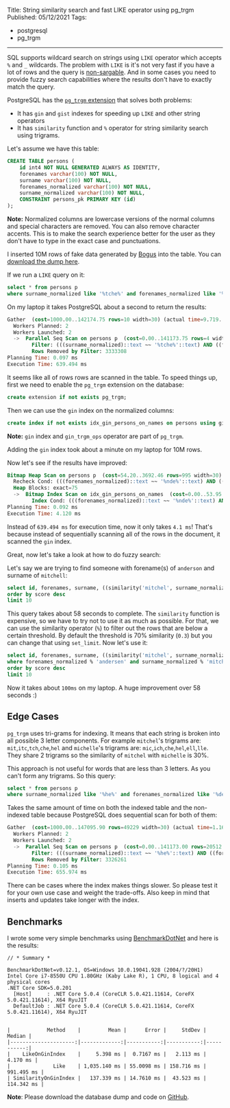 Title: String similarity search and fast LIKE operator using pg_trgm
Published: 05/12/2021
Tags:

 - postgresql
 - pg_trgm
---

SQL supports wildcard search on strings using `LIKE` operator which accepts `%` and `_` wildcards. The problem with `LIKE` is it's not very fast if you have a lot of rows and the query is [non-sargable](https://en.wikipedia.org/wiki/Sargable). And in some cases you need to provide fuzzy search capabilities where the results don't have to exactly match the query.

PostgreSQL has the [`pg_trgm` extension](https://www.postgresql.org/docs/9.6/pgtrgm.html) that solves both problems:

- It has `gin` and `gist` indexes for speeding up `LIKE` and other string operators
- It has `similarity` function and `%` operator for string similarity search using trigrams.

Let's assume we have this table:

```sql
CREATE TABLE persons (
	id int4 NOT NULL GENERATED ALWAYS AS IDENTITY,
	forenames varchar(100) NOT NULL,
	surname varchar(100) NOT NULL,
	forenames_normalized varchar(100) NOT NULL,
	surname_normalized varchar(100) NOT NULL,
	CONSTRAINT persons_pk PRIMARY KEY (id)
);
```

**Note:** Normalized columns are lowercase versions of the normal columns and special characters are removed. You can also remove character accents. This is to make the search experience better for the user as they don't have to type in the exact case and punctuations.

I inserted 10M rows of fake data generated by [Bogus](https://github.com/bchavez/Bogus) into the table. You can [download the dump here](http://github.com/mhmd-azeez/PgTrgm). 

If we run a `LIKE` query on it:

```sql
select * from persons p 
where surname_normalized like '%tche%' and forenames_normalized like '%nde%'
```

On my laptop it takes PostgreSQL about a second to return the results:

```sql
Gather  (cost=1000.00..142174.75 rows=10 width=30) (actual time=9.719..639.460 rows=75 loops=1)
  Workers Planned: 2
  Workers Launched: 2
  ->  Parallel Seq Scan on persons p  (cost=0.00..141173.75 rows=4 width=30) (actual time=3.425..605.240 rows=25 loops=3)
        Filter: (((surname_normalized)::text ~~ '%tche%'::text) AND ((forenames_normalized)::text ~~ '%nde%'::text))
        Rows Removed by Filter: 3333308
Planning Time: 0.097 ms
Execution Time: 639.494 ms
```

It seems like all of rows rows are scanned in the table. To speed things up, first we need to enable the `pg_trgm` extension on the database:

```sql
create extension if not exists pg_trgm;
```

Then we can use the `gin` index on the normalized columns:

```sql
create index if not exists idx_gin_persons_on_names on persons using gin (forenames_normalized gin_trgm_ops, surname_normalized gin_trgm_ops)
```

**Note:** `gin` index and `gin_trgm_ops` operator are part of `pg_trgm`.

Adding the `gin` index took about a minute on my laptop for 10M rows.

Now let's see if the results have improved:

```sql
Bitmap Heap Scan on persons p  (cost=54.20..3692.46 rows=995 width=30) (actual time=4.011..4.066 rows=75 loops=1)
  Recheck Cond: (((forenames_normalized)::text ~~ '%nde%'::text) AND ((surname_normalized)::text ~~ '%tche%'::text))
  Heap Blocks: exact=75
  ->  Bitmap Index Scan on idx_gin_persons_on_names  (cost=0.00..53.95 rows=995 width=0) (actual time=3.999..3.999 rows=75 loops=1)
        Index Cond: (((forenames_normalized)::text ~~ '%nde%'::text) AND ((surname_normalized)::text ~~ '%tche%'::text))
Planning Time: 0.092 ms
Execution Time: 4.120 ms
```

Instead of `639.494 ms` for execution time, now it only takes `4.1 ms`! That's because instead of sequentially scanning all of the rows in the document, it scanned the `gin` index.

Great, now let's take a look at how to do fuzzy search:

Let's say we are trying to find someone with forename(s) of `anderson` and surname of `mitchell`:

```sql
select id, forenames, surname, ((similarity('mitchel', surname_normalized) + similarity('andersen', forenames_normalized)) / 2) as score from persons p
order by score desc
limit 10
```

This query takes about 58 seconds to complete. The `similarity` function is expensive, so we have to try not to use it as much as possible. For that, we can use the similarity operator (`%`) to filter out the rows that are below a certain threshold. By default the threshold is 70% similarity (`0.3`) but you can change that using `set_limit`. Now let's use it:

```sql
select id, forenames, surname, ((similarity('mitchel', surname_normalized) + similarity('andersen', forenames_normalized)) / 2) as score from persons p
where forenames_normalized % 'andersen' and surname_normalized % 'mitchel'
order by score desc
limit 10
```

Now it takes about `100ms` on my laptop. A huge improvement over 58 seconds :)

## Edge Cases

`pg_trgm` uses tri-grams for indexing. It means that each string is broken into all possible 3 letter components. For example `mitchel`'s trigrams are: `mit`,`itc`,`tch`,`che`,`hel` and `michelle`'s trigrams are: `mic`,`ich`,`che`,`hel`,`ell`,`lle`. They share 2 trigrams so the similarity of `mitchel` with `michelle` is 30%.

This approach is not useful for words that are less than 3 letters. As you can't form any trigrams. So this query:

```sql
select * from persons p 
where surname_normalized like '%he%' and forenames_normalized like '%de%'
```

Takes the same amount of time on both the indexed table and the non-indexed table because PostgreSQL does sequential scan for both of them:

```sql
Gather  (cost=1000.00..147095.90 rows=49229 width=30) (actual time=1.169..655.329 rows=21216 loops=1)
  Workers Planned: 2
  Workers Launched: 2
  ->  Parallel Seq Scan on persons p  (cost=0.00..141173.00 rows=20512 width=30) (actual time=0.397..583.521 rows=7072 loops=3)
        Filter: (((surname_normalized)::text ~~ '%he%'::text) AND ((forenames_normalized)::text ~~ '%de%'::text))
        Rows Removed by Filter: 3326261
Planning Time: 0.105 ms
Execution Time: 655.974 ms
```

There can be cases where the index makes things slower. So please test it for your own use case and weight the trade-offs. Also keep in mind that inserts and updates take longer with the index.

## Benchmarks

I wrote some very simple benchmarks using [BenchmarkDotNet](https://github.com/dotnet/BenchmarkDotNet) and here is the results:

```
// * Summary *

BenchmarkDotNet=v0.12.1, OS=Windows 10.0.19041.928 (2004/?/20H1)
Intel Core i7-8550U CPU 1.80GHz (Kaby Lake R), 1 CPU, 8 logical and 4 physical cores
.NET Core SDK=5.0.201
  [Host]     : .NET Core 5.0.4 (CoreCLR 5.0.421.11614, CoreFX 5.0.421.11614), X64 RyuJIT
  DefaultJob : .NET Core 5.0.4 (CoreCLR 5.0.421.11614, CoreFX 5.0.421.11614), X64 RyuJIT


|            Method    |         Mean |      Error |     StdDev |     Median |
|---------------------:|-------------:|-----------:|-----------:|-----------:|
|    LikeOnGinIndex    |     5.398 ms |  0.7167 ms |   2.113 ms |   4.170 ms |
|              Like    | 1,035.140 ms | 55.0098 ms | 158.716 ms | 991.495 ms |
| SimilarityOnGinIndex |   137.339 ms | 14.7610 ms |  43.523 ms | 114.342 ms |
```

**Note**: Please download the database dump and code on [GitHub](http://github.com/mhmd-azeez/PgTrgm).